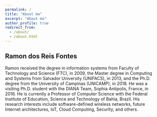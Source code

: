 ```yaml
---
permalink: /
title: "About me"
excerpt: "About me"
author_profile: true
redirect_from: 
  - /about/
  - /about.html
---
```


Ramon dos Reis Fontes
------
Ramon received the degree in information systems from Faculty of Technology and Science (FTC), in 2009, the Master degree in Computing and Systems from Salvador University (UNIFACS), in 2013, and the Ph.D. degree from the University of Campinas (UNICAMP), in 2018. He was a visiting Ph.D. student with the DIANA Team, Sophia Antipolis, France, in 2016. He is currently a Professor of Computer Science with the Federal Institute
of Education, Science and Technology of Bahia, Brazil. His research interests include software-defined wireless networks, future Internet architectures, IoT, Cloud Computing, Security, and others.

